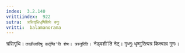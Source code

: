 ```yaml
---
index:  3.2.140
vrittiindex:  922
sutra:  त्रसिगृधिधृषिक्षिपेः क्नुः
vritti:  balamanorama 
---
```


त्रसिगृधि। `तच्छीलादिषु कर्तृष्वि'ति शेषः। त्रस्नुरिति। `नेड्वशी'ति नेट्। गृध्नुः धृष्णुरित्यत्र कित्त्वान्न गुणः। 

